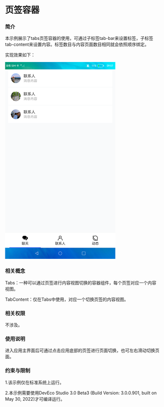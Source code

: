 # 页签容器

### 简介

本示例展示了tabs页签容器的使用，可通过子标签tab-bar来设置标签，子标签tab-content来设置内容。标签数目与内容页面数目相同就会依照顺序绑定。

实现效果如下：

![](screenshot/devices/chat.png)

### 相关概念

Tabs：一种可以通过页签进行内容视图切换的容器组件，每个页签对应一个内容视图。

TabContent：仅在Tabs中使用，对应一个切换页签的内容视图。

### 相关权限

不涉及。

### 使用说明

进入应用主界面后可通过点击应用底部的页签进行页面切换，也可左右滑动切换页面。

### 约束与限制

1.该示例仅在标准系统上运行。

2.本示例需要使用DevEco Studio 3.0 Beta3 (Build Version: 3.0.0.901, built on May 30, 2022)才可编译运行。


